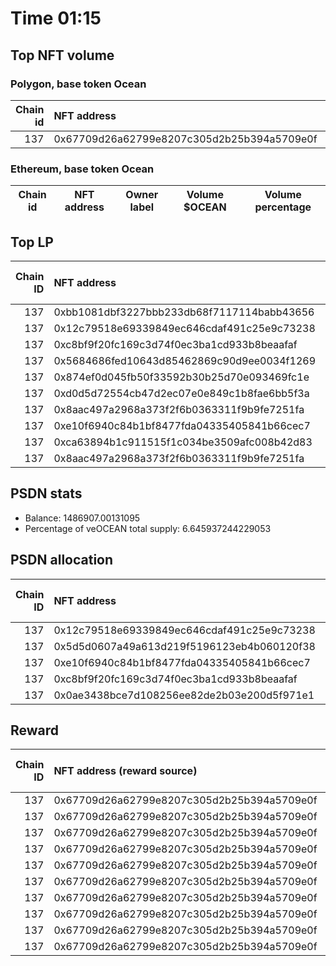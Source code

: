# Time 01:15
## Top NFT volume
### Polygon, base token Ocean
|   Chain id | NFT address                                |   Owner label |   Volume $mOCEAN |   Volume percentage |
|-----------:|:-------------------------------------------|--------------:|-----------------:|--------------------:|
|        137 | 0x67709d26a62799e8207c305d2b25b394a5709e0f |           nan |            36632 |                 100 |

### Ethereum, base token Ocean
| Chain id   | NFT address   | Owner label   | Volume $OCEAN   | Volume percentage   |
|------------|---------------|---------------|-----------------|---------------------|

## Top LP
|   Chain ID | NFT address                                | LP address   |   Allocation (veOCEAN) |   Percent of its balance | LP label   |
|-----------:|:-------------------------------------------|:-------------|-----------------------:|-------------------------:|:-----------|
|        137 | 0xbb1081dbf3227bbb233db68f7117114babb43656 | 0xa7d40704   |            4.89475e+06 |                        1 | unknown    |
|        137 | 0x12c79518e69339849ec646cdaf491c25e9c73238 | 0xac517ed8   |            2.28871e+06 |                        1 | whale3     |
|        137 | 0xc8bf9f20fc169c3d74f0ec3ba1cd933b8beaafaf | 0xc1b8665b   |            2.23562e+06 |                        1 | whale2     |
|        137 | 0x5684686fed10643d85462869c90d9ee0034f1269 | 0x2e434c18   |            1.3479e+06  |                        1 | whale1     |
|        137 | 0x874ef0d045fb50f33592b30b25d70e093469fc1e | 0xf264cd68   |       451696           |                        1 | unknown    |
|        137 | 0xd0d5d72554cb47d2ec07e0e849c1b8fae6bb5f3a | 0xfd7b8986   |       451696           |                        1 | unknown    |
|        137 | 0x8aac497a2968a373f2f6b0363311f9b9fe7251fa | 0x3e0ac30d   |       451696           |                        1 | unknown    |
|        137 | 0xe10f6940c84b1bf8477fda04335405841b66cec7 | 0x15558eb2   |       446901           |                        1 | unknown    |
|        137 | 0xca63894b1c911515f1c034be3509afc008b42d83 | 0xf92d2ff6   |       444504           |                        1 | unknown    |
|        137 | 0x8aac497a2968a373f2f6b0363311f9b9fe7251fa | 0x26e4674c   |       435614           |                        1 | unknown    |

## PSDN stats
- Balance: 1486907.00131095
- Percentage of veOCEAN total supply: 6.645937244229053
## PSDN allocation
|   Chain ID | NFT address                                |   Allocation (veOCEAN) |   Percent of its balance |
|-----------:|:-------------------------------------------|-----------------------:|-------------------------:|
|        137 | 0x12c79518e69339849ec646cdaf491c25e9c73238 |                99771.5 |                   0.0671 |
|        137 | 0x5d5d0607a49a613d219f5196123eb4b060120f38 |                71817.6 |                   0.0483 |
|        137 | 0xe10f6940c84b1bf8477fda04335405841b66cec7 |                58138.1 |                   0.0391 |
|        137 | 0xc8bf9f20fc169c3d74f0ec3ba1cd933b8beaafaf |                58138.1 |                   0.0391 |
|        137 | 0x0ae3438bce7d108256ee82de2b03e200d5f971e1 |                52487.8 |                   0.0353 |

## Reward
|   Chain ID | NFT address (reward source)                | LP address   |   Reward amount (OCEAN) |   LP label |
|-----------:|:-------------------------------------------|:-------------|------------------------:|-----------:|
|        137 | 0x67709d26a62799e8207c305d2b25b394a5709e0f | 0xfaaeb844   |               301.756   |        nan |
|        137 | 0x67709d26a62799e8207c305d2b25b394a5709e0f | 0xb1e24789   |               225.077   |        nan |
|        137 | 0x67709d26a62799e8207c305d2b25b394a5709e0f | 0x9b5ff123   |               147.533   |        nan |
|        137 | 0x67709d26a62799e8207c305d2b25b394a5709e0f | 0x7473a74c   |               136.333   |        nan |
|        137 | 0x67709d26a62799e8207c305d2b25b394a5709e0f | 0x81d8d08e   |               100.092   |        nan |
|        137 | 0x67709d26a62799e8207c305d2b25b394a5709e0f | 0x5f148fa6   |                84.2634  |        nan |
|        137 | 0x67709d26a62799e8207c305d2b25b394a5709e0f | 0xc76357b8   |                25.1209  |        nan |
|        137 | 0x67709d26a62799e8207c305d2b25b394a5709e0f | 0xd8a7b5f1   |                 8.26031 |        nan |
|        137 | 0x67709d26a62799e8207c305d2b25b394a5709e0f | 0xa405ab2f   |                 7.6726  |        nan |
|        137 | 0x67709d26a62799e8207c305d2b25b394a5709e0f | 0x0b5665d6   |                 7.44222 |        nan |
